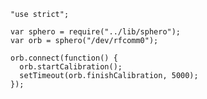     "use strict";

    var sphero = require("../lib/sphero");
    var orb = sphero("/dev/rfcomm0");

    orb.connect(function() {
      orb.startCalibration();
      setTimeout(orb.finishCalibration, 5000);
    });
